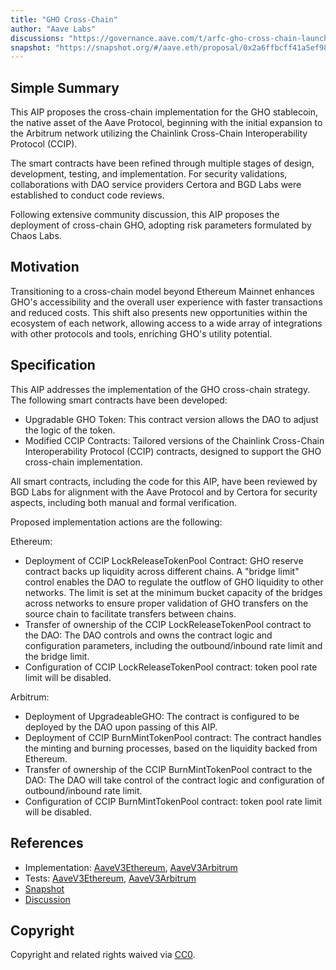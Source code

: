 ```yaml
---
title: "GHO Cross-Chain"
author: "Aave Labs"
discussions: "https://governance.aave.com/t/arfc-gho-cross-chain-launch/17616"
snapshot: "https://snapshot.org/#/aave.eth/proposal/0x2a6ffbcff41a5ef98b7542f99b207af9c1e79e61f859d0a62f3bf52d3280877a"
---
```


## Simple Summary

This AIP proposes the cross-chain implementation for the GHO stablecoin, the native asset of the Aave Protocol, beginning with the initial expansion to the Arbitrum network utilizing the Chainlink Cross-Chain Interoperability Protocol (CCIP).

The smart contracts have been refined through multiple stages of design, development, testing, and implementation. For security validations, collaborations with DAO service providers Certora and BGD Labs were established to conduct code reviews.

Following extensive community discussion, this AIP proposes the deployment of cross-chain GHO, adopting risk parameters formulated by Chaos Labs.

## Motivation

Transitioning to a cross-chain model beyond Ethereum Mainnet enhances GHO's accessibility and the overall user experience with faster transactions and reduced costs. This shift also presents new opportunities within the ecosystem of each network, allowing access to a wide array of integrations with other protocols and tools, enriching GHO's utility potential.

## Specification

This AIP addresses the implementation of the GHO cross-chain strategy. The following smart contracts have been developed:

- Upgradable GHO Token: This contract version allows the DAO to adjust the logic of the token.
- Modified CCIP Contracts: Tailored versions of the Chainlink Cross-Chain Interoperability Protocol (CCIP) contracts, designed to support the GHO cross-chain implementation.

All smart contracts, including the code for this AIP, have been reviewed by BGD Labs for alignment with the Aave Protocol and by Certora for security aspects, including both manual and formal verification.

Proposed implementation actions are the following:

Ethereum:

- Deployment of CCIP LockReleaseTokenPool Contract: GHO reserve contract backs up liquidity across different chains. A "bridge limit" control enables the DAO to regulate the outflow of GHO liquidity to other networks. The limit is set at the minimum bucket capacity of the bridges across networks to ensure proper validation of GHO transfers on the source chain to facilitate transfers between chains.
- Transfer of ownership of the CCIP LockReleaseTokenPool contract to the DAO: The DAO controls and owns the contract logic and configuration parameters, including the outbound/inbound rate limit and the bridge limit.
- Configuration of CCIP LockReleaseTokenPool contract: token pool rate limit will be disabled.

Arbitrum:

- Deployment of UpgradeableGHO: The contract is configured to be deployed by the DAO upon passing of this AIP.
- Deployment of CCIP BurnMintTokenPool contract: The contract handles the minting and burning processes, based on the liquidity backed from Ethereum.
- Transfer of ownership of the CCIP BurnMintTokenPool contract to the DAO: The DAO will take control of the contract logic and configuration of outbound/inbound rate limit.
- Configuration of CCIP BurnMintTokenPool contract: token pool rate limit will be disabled.

## References

- Implementation: [AaveV3Ethereum](https://github.com/bgd-labs/aave-proposals-v3/blob/main/src/20240528_Multi_GHOCrossChainLaunch/AaveV3Ethereum_GHOCrossChainLaunch_20240528.sol), [AaveV3Arbitrum](https://github.com/bgd-labs/aave-proposals-v3/blob/main/src/20240528_Multi_GHOCrossChainLaunch/AaveV3Arbitrum_GHOCrossChainLaunch_20240528.sol)
- Tests: [AaveV3Ethereum](https://github.com/bgd-labs/aave-proposals-v3/blob/main/src/20240528_Multi_GHOCrossChainLaunch/AaveV3Ethereum_GHOCrossChainLaunch_20240528.t.sol), [AaveV3Arbitrum](https://github.com/bgd-labs/aave-proposals-v3/blob/main/src/20240528_Multi_GHOCrossChainLaunch/AaveV3Arbitrum_GHOCrossChainLaunch_20240528.t.sol)
- [Snapshot](https://snapshot.org/#/aave.eth/proposal/0x2a6ffbcff41a5ef98b7542f99b207af9c1e79e61f859d0a62f3bf52d3280877a)
- [Discussion](https://governance.aave.com/t/arfc-gho-cross-chain-launch/17616)

## Copyright

Copyright and related rights waived via [CC0](https://creativecommons.org/publicdomain/zero/1.0/).
